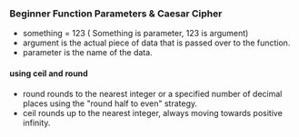 ### Beginner Function Parameters & Caesar Cipher
* something = 123 ( Something is parameter, 123 is argument)
* argument is the actual piece of data that is passed over to the function.
* parameter is the name of the data.
#### using ceil and round 
* round rounds to the nearest integer or a specified number of decimal places using the "round half to even" strategy.
* ceil rounds up to the nearest integer, always moving towards positive infinity.
